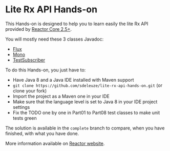 # Lite Rx API Hands-on

This Hands-on is designed to help you to learn easily the lite Rx API provided by [Reactor Core 2.5+](https://github.com/reactor/reactor-core/).

You will mostly need these 3 classes Javadoc:

 - [Flux](http://projectreactor.io/core/docs/api/reactor/core/publisher/Flux.html)
 - [Mono](http://projectreactor.io/core/docs/api/reactor/core/publisher/Mono.html)
 - [TestSubscriber](http://projectreactor.io/core/docs/api/reactor/core/test/TestSubscriber.html)
 
To do this Hands-on, you just have to:

 - Have Java 8 and a Java IDE installed with Maven support
 - `git clone https://github.com/sdeleuze/lite-rx-api-hands-on.git` (or clone your fork)
 - Import the project as a Maven one in your IDE
 - Make sure that the language level is set to Java 8 in your IDE project settings
 - Fix the TODO one by one in Part01 to Part08 test classes to make unit tests green

The solution is available in the `complete` branch to compare, when you have finished, with what you have done.
 
More information available on [Reactor website](http://projectreactor.io).